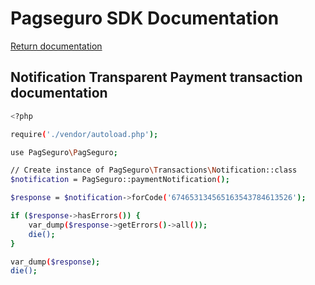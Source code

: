 # Pagseguro SDK Documentation

[Return documentation](https://github.com/life-code/pagseguro-sdk/blob/master/docs/README.md)

## Notification Transparent Payment transaction documentation

```sh
<?php

require('./vendor/autoload.php');

use PagSeguro\PagSeguro;

// Create instance of PagSeguro\Transactions\Notification::class
$notification = PagSeguro::paymentNotification();

$response = $notification->forCode('674653134565163543784613526');

if ($response->hasErrors()) {
    var_dump($response->getErrors()->all());
    die();
}

var_dump($response);
die();
```
